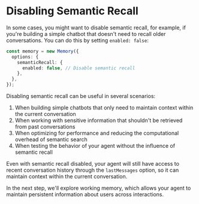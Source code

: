 # Disabling Semantic Recall

In some cases, you might want to disable semantic recall, for example, if you're building a simple chatbot that doesn't need to recall older conversations. You can do this by setting `enabled: false`:

```typescript
const memory = new Memory({
  options: {
    semanticRecall: {
      enabled: false, // Disable semantic recall
    },
  },
});
```

Disabling semantic recall can be useful in several scenarios:

1. When building simple chatbots that only need to maintain context within the current conversation
2. When working with sensitive information that shouldn't be retrieved from past conversations
3. When optimizing for performance and reducing the computational overhead of semantic search
4. When testing the behavior of your agent without the influence of semantic recall

Even with semantic recall disabled, your agent will still have access to recent conversation history through the `lastMessages` option, so it can maintain context within the current conversation.

In the next step, we'll explore working memory, which allows your agent to maintain persistent information about users across interactions.
